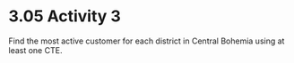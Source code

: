 # 3.05 Activity 3

Find the most active customer for each district in Central Bohemia using at least one CTE.